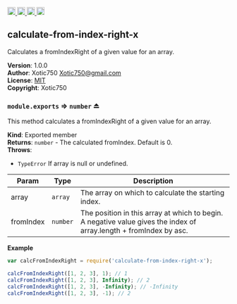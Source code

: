 <a href="https://travis-ci.org/Xotic750/calculate-from-index-right-x"
   title="Travis status">
<img
   src="https://travis-ci.org/Xotic750/calculate-from-index-right-x.svg?branch=master"
   alt="Travis status" height="18"/>
</a>
<a href="https://david-dm.org/Xotic750/calculate-from-index-right-x"
   title="Dependency status">
<img src="https://david-dm.org/Xotic750/calculate-from-index-right-x.svg"
   alt="Dependency status" height="18"/>
</a>
<a href="https://david-dm.org/Xotic750/calculate-from-index-right-x#info=devDependencies"
   title="devDependency status">
<img src="https://david-dm.org/Xotic750/calculate-from-index-right-x/dev-status.svg"
   alt="devDependency status" height="18"/>
</a>
<a href="https://badge.fury.io/js/calculate-from-index-right-x" title="npm version">
<img src="https://badge.fury.io/js/calculate-from-index-right-x.svg"
   alt="npm version" height="18"/>
</a>
<a name="module_calculate-from-index-right-x"></a>

## calculate-from-index-right-x
Calculates a fromIndexRight of a given value for an array.

**Version**: 1.0.0  
**Author**: Xotic750 <Xotic750@gmail.com>  
**License**: [MIT](&lt;https://opensource.org/licenses/MIT&gt;)  
**Copyright**: Xotic750  
<a name="exp_module_calculate-from-index-right-x--module.exports"></a>

### `module.exports` ⇒ <code>number</code> ⏏
This method calculates a fromIndexRight of a given value for an array.

**Kind**: Exported member  
**Returns**: <code>number</code> - The calculated fromIndex. Default is 0.  
**Throws**:

- <code>TypeError</code> If array is null or undefined.


| Param | Type | Description |
| --- | --- | --- |
| array | <code>array</code> | The array on which to calculate the starting index. |
| fromIndex | <code>number</code> | The position in this array at which to begin. A  negative value gives the index of array.length + fromIndex by asc. |

**Example**  
```js
var calcFromIndexRight = require('calculate-from-index-right-x');

calcFromIndexRight([1, 2, 3], 1); // 1
calcFromIndexRight([1, 2, 3], Infinity); // 2
calcFromIndexRight([1, 2, 3], -Infinity); // -Infinity
calcFromIndexRight([1, 2, 3], -1); // 2
```
